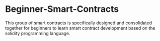 # Beginner-Smart-Contracts
This group of smart contracts is specifically designed and consolidated together for beginners to learn smart contract development based on the solidity programming language. 
